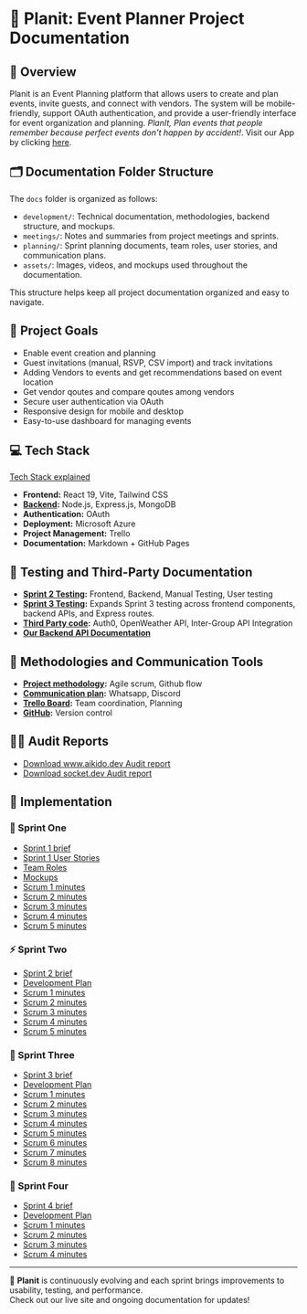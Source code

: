 # 🎉 Planit: Event Planner Project Documentation 

## 🧭 Overview  
Planit is an Event Planning platform that allows users to create and plan events, invite guests, and connect with vendors. The system will be mobile-friendly, support OAuth authentication, and provide a user-friendly interface for event organization and planning. *PlanIt, Plan events that people remember because perfect events don't happen by accident!*.
Visit our App by clicking [here](https://victorious-ground-09423c310.1.azurestaticapps.net/).

## 🗂️ Documentation Folder Structure 
The `docs` folder is organized as follows:
- `development/`: Technical documentation, methodologies, backend structure, and mockups.
- `meetings/`: Notes and summaries from project meetings and sprints.
- `planning/`: Sprint planning documents, team roles, user stories, and communication plans.
- `assets/`: Images, videos, and mockups used throughout the documentation.

This structure helps keep all project documentation organized and easy to navigate.


## 🎯 Project Goals 
- Enable event creation and planning
- Guest invitations (manual, RSVP, CSV import) and track invitations
- Adding Vendors to events and get recommendations based on event location
- Get vendor qoutes and compare qoutes among vendors
- Secure user authentication via OAuth
- Responsive design for mobile and desktop
- Easy-to-use dashboard for managing events


## 💻 Tech Stack
[Tech Stack explained](./development/TechStack.md)
- **Frontend:** React 19, Vite, Tailwind CSS
- **[Backend](./development/Backend.md):** Node.js, Express.js, MongoDB
- **Authentication:** OAuth
- **Deployment:** Microsoft Azure
- **Project Management:** Trello
- **Documentation:** Markdown + GitHub Pages

## 🧪 Testing and Third-Party Documentation  
- **[Sprint 2 Testing](./planning/Sprint02/Testing.md):** Frontend, Backend, Manual Testing, User testing
- **[Sprint 3 Testing](./planning/Sprint03/Testing.md):** Expands Sprint 3 testing across frontend components, backend APIs, and Express routes.
- **[Third Party code](./development/ThirdPartyCode.md):** Auth0, OpenWeather API, Inter-Group API Integration
- **[Our Backend API Documentation](./development/BackendApi.md)**


## 🧱 Methodologies and Communication Tools 
- **[Project methodology](./development/Methodologies.md):** Agile scrum, Github flow
- **[Communication plan](./planning/Sprint01/Communication.md):** Whatsapp, Discord
- **[Trello Board](https://trello.com/b/1v7ctfOX/codexa):** Team coordination, Planning
- **[GitHub](https://github.com/Codexa-v1/Codexa.git):** Version control


## 🕵️‍♂️ Audit Reports 
- [Download www.aikido.dev Audit report](./assets/audit_reports/Tinycolor%20supply%20chain%20attack.pdf)
- [Download socket.dev Audit report](./assets/audit_reports/Debug%20and%20Chalk%20supply%20chain%20attack.pdf)


## 🚀 Implementation 
### 🏁 Sprint One
- [Sprint 1 brief](./planning/Sprint01/Sprint01Brief.md)
- [Sprint 1 User Stories](./planning/Sprint01/UserStories.md)
- [Team Roles](./planning/Sprint01/TeamRoles.md)
- [Mockups](./development/Mockups.md)
- [Scrum 1 minutes](./meetings/sprint01/2025-08-07-first-meeting.md)
- [Scrum 2 minutes](./meetings/sprint01/Scrum.md)
- [Scrum 3 minutes](./meetings/sprint01/Scrum02.md)
- [Scrum 4 minutes](./meetings/sprint01/Scrum03.md)
- [Scrum 5 minutes](./meetings/sprint01)


### ⚡ Sprint Two  
- [Sprint 2 brief](./planning/Sprint02/Sprint02Brief.md)
- [Development Plan](./planning/Sprint02/DevelopmentPlan.md)
- [Scrum 1 minutes](./meetings/sprint02/Scrum01.md)
- [Scrum 2 minutes](./meetings/sprint02/Scrum02.md)
- [Scrum 3 minutes](./meetings/sprint02/Scrum03.md)
- [Scrum 4 minutes](./meetings/sprint02/Scrum04.md)
- [Scrum 5 minutes](./meetings/sprint02/Scrum05.md)


### 🔧 Sprint Three
- [Sprint 3 brief](./planning/Sprint03/Sprint_3_Brief.md)
- [Development Plan](./planning/Sprint03/DevelopmentPlan.md)
- [Scrum 1 minutes](./meetings/sprint03/scrum01.md)
- [Scrum 2 minutes](./meetings/sprint03/Scrum02.md)
- [Scrum 3 minutes](./meetings/sprint03/Scrum03.md)
- [Scrum 4 minutes](./meetings/sprint03/Scrum04.md)
- [Scrum 5 minutes](./meetings/sprint03/Scrum05.md)
- [Scrum 6 minutes](./meetings/sprint03/Scrum06.md)
- [Scrum 7 minutes](./meetings/sprint03/Scrum07.md)
- [Scrum 8 minutes](./meetings/sprint03/Scrum08.md)


### 🎯 Sprint Four
- [Sprint 4 brief](./planning/Sprint04/Sprint_4_Brief.md)
- [Development Plan](./planning/Sprint04/DevelopmentPlan.md)
- [Scrum 1 minutes](./meetings/sprint04/Scrum01.md)
- [Scrum 2 minutes](./meetings/sprint04/Scrum02.md)
- [Scrum 3 minutes](./meetings/sprint04/Scrum03.md)
- [Scrum 4 minutes](./meetings/sprint04/Scrum04.md)
    
---

🌟 **Planit** is continuously evolving and each sprint brings improvements to usability, testing, and performance.  
Check out our live site and ongoing documentation for updates!  